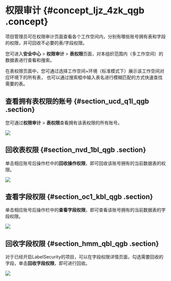 # 权限审计 {#concept_ljz_4zk_qgb .concept}

项目管理员可在权限审计页面查看各个工作空间内，分别有哪些账号拥有表和字段的权限，并可回收不必要的表/字段权限。

您可进入**安全中心** \> **权限审计** \> **表权限**页面，对本组织范围内（多工作空间）的数据表进行查看和搜索。

在表权限页面中，您可通过选择工作空间+环境（标准模式下）展示该工作空间对应环境下的所有表， 也可以通过搜索框中输入表名进行模糊匹配的方式快速查找需要的表。

## 查看拥有表权限的账号 {#section_ucd_q1l_qgb .section}

您可通过**权限审计** \> **表权限**查看拥有该表权限的所有账号。

![](http://static-aliyun-doc.oss-cn-hangzhou.aliyuncs.com/assets/img/123020/156093172738547_zh-CN.png)

## 回收表权限 {#section_nvd_1bl_qgb .section}

单击相应账号后操作栏中的**回收操作权限**，即可回收该账号拥有的当前数据表的权限。

![](http://static-aliyun-doc.oss-cn-hangzhou.aliyuncs.com/assets/img/123020/156093172838548_zh-CN.png)

## 查看字段权限 {#section_oc1_kbl_qgb .section}

单击相应账号后操作栏中的**查看字段权限**，即可查看该账号拥有的当前数据表的字段权限。

![](http://static-aliyun-doc.oss-cn-hangzhou.aliyuncs.com/assets/img/123020/156093172838549_zh-CN.png)

## 回收字段权限 {#section_hmm_qbl_qgb .section}

对于已经开启LabelSecurity的项目，可以在字段权限详情页面，勾选需要回收的字段，单击**回收字段权限**，即可进行回收。

![](http://static-aliyun-doc.oss-cn-hangzhou.aliyuncs.com/assets/img/123020/156093172838550_zh-CN.png)

